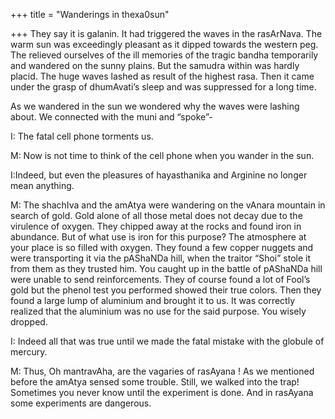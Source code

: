 +++
title = "Wanderings in thexa0sun"

+++
They say it is galanin. It had triggered the waves in the rasArNava. The
warm sun was exceedingly pleasant as it dipped towards the western peg.
The relieved ourselves of the ill memories of the tragic bandha
temporarily and wandered on the sunny plains. But the samudra within was
hardly placid. The huge waves lashed as result of the highest rasa. Then
it came under the grasp of dhumAvati’s sleep and was suppressed for a
long time.

As we wandered in the sun we wondered why the waves were lashing about.
We connected with the muni and “spoke”-

I: The fatal cell phone torments us.

M: Now is not time to think of the cell phone when you wander in the
sun.

I:Indeed, but even the pleasures of hayasthanika and Arginine no longer
mean anything.

M: The shachIva and the amAtya were wandering on the vAnara mountain in
search of gold. Gold alone of all those metal does not decay due to the
virulence of oxygen. They chipped away at the rocks and found iron in
abundance. But of what use is iron for this purpose? The atmosphere at
your place is so filled with oxygen. They found a few copper nuggets and
were transporting it via the pAShaNDa hill, when the traitor “Shoi”
stole it from them as they trusted him. You caught up in the battle of
pAShaNDa hill were unable to send reinforcements. They of course found a
lot of Fool’s gold but the phenol test you performed showed their true
colors. Then they found a large lump of aluminium and brought it to us.
It was correctly realized that the aluminium was no use for the said
purpose. You wisely dropped.

I: Indeed all that was true until we made the fatal mistake with the
globule of mercury.

M: Thus, Oh mantravAha, are the vagaries of rasAyana \! As we mentioned
before the amAtya sensed some trouble. Still, we walked into the trap\!
Sometimes you never know until the experiment is done. And in rasAyana
some experiments are dangerous.
